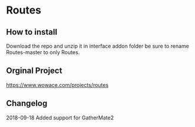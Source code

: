 # Routes

## How to install
Download the repo and unzip it in interface addon folder be sure to rename Routes-master to only Routes.

## Orginal Project
https://www.wowace.com/projects/routes

## Changelog
2018-09-18 Added support for GatherMate2

